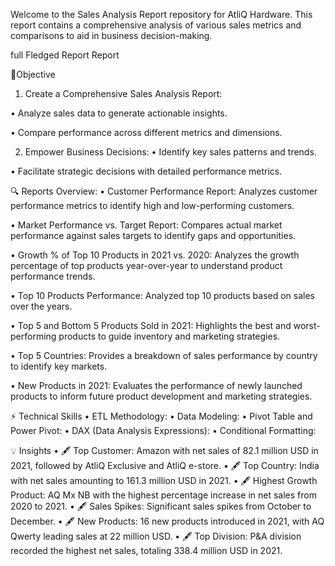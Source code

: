 Welcome to the Sales Analysis Report repository for AtliQ Hardware. This report contains a comprehensive analysis of various sales metrics and comparisons to aid in business decision-making.

full Fledged Report  Report

📄Objective
1.	Create a Comprehensive Sales Analysis Report:

•	Analyze sales data to generate actionable insights.

•	Compare performance across different metrics and dimensions.

2.	Empower Business Decisions:
•	Identify key sales patterns and trends.

•	Facilitate strategic decisions with detailed performance metrics.

🔍 Reports Overview:
•	Customer Performance Report: Analyzes customer performance metrics to identify high and low-performing customers. 

•	Market Performance vs. Target Report: Compares actual market performance against sales targets to identify gaps and opportunities. 

•	Growth % of Top 10 Products in 2021 vs. 2020: Analyzes the growth percentage of top products year-over-year to understand product performance trends. 

•	Top 10 Products Performance: Analyzed top 10 products based on sales over the years.
 
•	Top 5 and Bottom 5 Products Sold in 2021: Highlights the best and worst-performing products to guide inventory and marketing strategies.

•	Top 5 Countries: Provides a breakdown of sales performance by country to identify key markets. 
 
•	New Products in 2021: Evaluates the performance of newly launched products to inform future product development and marketing strategies.  

⚡ Technical Skills
•	ETL Methodology:
•	Data Modeling:
•	Pivot Table and Power Pivot:
•	DAX (Data Analysis Expressions):
•	Conditional Formatting:

💡 Insights
•	🖋️ Top Customer: Amazon with net sales of 82.1 million USD in 2021, followed by AtliQ Exclusive and AtliQ e-store.
•	🖋️ Top Country: India with net sales amounting to 161.3 million USD in 2021.
•	🖋️ Highest Growth Product: AQ Mx NB with the highest percentage increase in net sales from 2020 to 2021.
•	🖋️ Sales Spikes: Significant sales spikes from October to December.
•	🖋️ New Products: 16 new products introduced in 2021, with AQ Qwerty leading sales at 22 million USD.
•	🖋️ Top Division: P&A division recorded the highest net sales, totaling 338.4 million USD in 2021.
